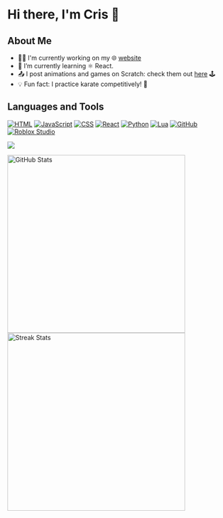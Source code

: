 # Hi there, I'm Cris 👋

## About Me
- 👩‍💻 I'm currently working on my 🌐 [website](https://crismccool.github.io)
- 🌱 I’m currently learning ⚛ React.
- 📤 I post animations and games on Scratch: check them out [here](https://scratch.mit.edu/users/CrisMcCool/) 🕹
- 💡 Fun fact: I practice karate competitively! 🥋

## Languages and Tools
[![HTML](https://img.shields.io/badge/-HTML-E34F26?logo=html5&style=flat&logoColor=white)](https://www.w3.org/html/)
[![JavaScript](https://img.shields.io/badge/-JavaScript-F7DF1E?logo=javascript&style=flat&logoColor=black)](https://developer.mozilla.org/en-US/docs/Web/JavaScript)
[![CSS](https://img.shields.io/badge/-CSS-1572B6?logo=css3&style=flat)](https://developer.mozilla.org/en-US/docs/Web/CSS)
[![React](https://img.shields.io/badge/-React-61DAFB?logo=react&style=flat&logoColor=white)](https://reactjs.org/)
[![Python](https://img.shields.io/badge/-Python-3776AB?logo=python&style=flat&logoColor=white)](https://www.python.org/)
[![Lua](https://img.shields.io/badge/-Lua-2C2D72?logo=lua&style=flat)](https://www.lua.org/)
[![GitHub](https://img.shields.io/badge/-GitHub-181717?logo=github&style=flat)](https://github.com/)
[![Roblox Studio](https://img.shields.io/badge/-Roblox%20Studio-CA2B25?logo=roblox&style=flat)](https://www.roblox.com/create)

![](https://komarev.com/ghpvc/?username=CrisMcCool)

<p float="left">
  <img src="https://github-readme-stats.vercel.app/api?username=CrisMcCool&hide_title=false&hide_rank=false&show_icons=true&include_all_commits=false&count_private=true&disable_animations=false&theme=github_dark&locale=en&hide_border=true&custom_title=My%20Stats" alt="GitHub Stats" width="400" />
  <img src="https://streak-stats.demolab.com?user=CrisMcCool&locale=en&mode=daily&theme=github_dark&hide_border=true&border_radius=5&date_format=j%20M%5B%20Y%5D" alt="Streak Stats" width="400" /> 
</p>
